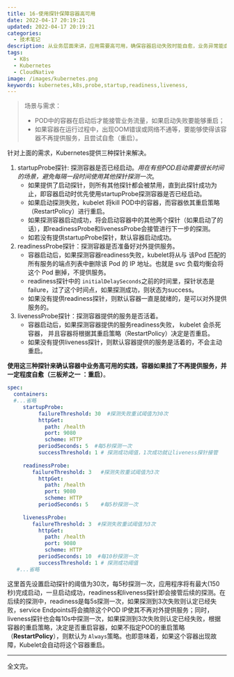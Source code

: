 ```yaml
---
title: 16-使用探针保障容器高可用
date: 2022-04-17 20:19:21
updated: 2022-04-17 20:19:21
categories: 
  - 技术笔记
description: 从业务层面来讲，应用需要高可用，确保容器启动失败时能自愈，业务异常能自愈。
tags: 
  - K8s
  - Kubernetes
  - CloudNative
image: /images/kubernetes.png
keywords: kubernetes,k8s,probe,startup,readiness,liveness,
---
```

> 场景与需求：
>
> - POD中的容器在启动后才能接管业务流量，如果启动失败要能够重启；
> - 如果容器在运行过程中，出现OOM错误或网络不通等，要能够使得该容器不再提供服务，且尝试自愈（重启）。

针对上面的需求，Kubernetes提供三种探针来解决。

1. startupProbe探针: 探测容器是否已经启动。*用在有些POD启动需要很长时间的场景，避免每隔一段时间使用其他探针探测一次*。
   - 如果提供了启动探针，则所有其他探针都会被禁用，直到此探针成功为止，即容器启动时优先使用startupProbe探测容器是否已经启动。
   - 如果启动探测失败，kubelet 将kill POD中的容器，而容器依其重启策略（RestartPolicy）进行重启。
   - 如果探测容器启动成功，将会启动容器中的其他两个探针（如果启动了的话），即readinessProbe和livenessProbe会接管进行下一步的探测。
   - 如若没有提供startupProbe探针，默认容器启动成功。
2. readinessProbe探针：探测容器是否准备好对外提供服务。
   - 容器启动后，如果探测容器readiness失败，kubelet将从与 该Pod 匹配的所有服务的端点列表中删除该 Pod 的 IP 地址。也就是 svc 负载均衡会将这个 Pod 删掉，不提供服务。
   - readiness探针中的 `initialDelaySeconds`之前的时间里，探针状态是failure，过了这个时间点，如果探测成功，则状态为success。
   - 如果没有提供readiness探针，则默认容器一直是就绪的，是可以对外提供服务的。
3. livenessProbe探针：探测容器提供的服务是否活着。
   - 容器启动后，如果探测容器提供的服务readiness失败， kubelet 会杀死容器， 并且容器将根据其重启策略（RestartPolicy）决定是否重启。
   - 如果没有提供liveness探针，则默认容器提供的服务是活着的，不会主动重启。

**使用这三种探针来确认容器中业务高可用的实践，容器如果挂了不再提供服务，并一定程度自愈（三板斧之一 ：重启）**。

```yaml
spec:
  containers:
  #...省略
     startupProbe:
          failureThreshold: 30  #探测失败重试阈值为30次
          httpGet:
            path: /health
            port: 9080
            scheme: HTTP
          periodSeconds: 5  #每5秒探测一次
          successThreshold: 1 # 探测成功阈值，1次成功就让liveness探针接管
        
     readinessProbe:
        failureThreshold: 3   #探测失败重试阈值为3次
          httpGet:
            path: /health
            port: 9080
            scheme: HTTP
          periodSeconds: 5    #每5秒探测一次   
        
     livenessProbe:
        failureThreshold: 3  #探测失败重试阈值为3次
          httpGet:
            path: /health
            port: 9080
            scheme: HTTP
          periodSeconds: 10  #每10秒探测一次
          successThreshold: 1 # 探测成功阈值 
   #...省略  
```

这里首先设置启动探针的阈值为30次，每5秒探测一次，应用程序将有最大(150秒)完成启动，一旦启动成功，readiness和liveness探针即会接管后续的探测。在后续的探测中，readiness是每5s探测一次，如果探测到3次失败则认定已经失败，service Endpoints将会摘除这个POD IP使其不再对外提供服务；同时，liveness探针也会每10s中探测一次，如果探测到3次失败则认定已经失败，根据容器的重启策略，决定是否重启容器，如果不指定POD的重启策略（**RestartPolicy**），则默认为 `Always`策略。也即意味着，如果这个容器出现故障，Kubelet会自动将这个容器重启。

---

全文完。
